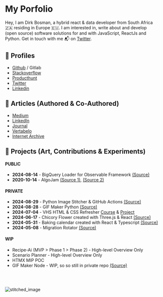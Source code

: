 # My Porfolio

Hey, I am Dirk Bosman, a hybrid react & data developer from South Africa 🇿🇦 residing in Europe 🇪🇺. I am interested in, write about and develop (open source) software solutions for and with JavaScript, ReactJs and Python. Get in touch with me 📬 on [Twitter](https://twitter.com/dirkjobosman).

## 📌 Profiles
- [Github](https://github.com/dirkbosman/) / Gitlab
- [Stackoverflow](https://stackoverflow.com/users/6460656/dirk)
- [Producthunt](https://www.producthunt.com/@dirkbosman)
- [Twitter](https://twitter.com/dirkjobosman)
- [Linkedin](https://www.linkedin.com/in/dirkjbosman/)

## 📌 Articles (Authored & Co-Authored)
- [Medium](https://medium.com/@info_58843)
- [LinkedIn](https://www.linkedin.com/in/dirkjbosman/detail/recent-activity/posts/)
- [Journal](https://journals.co.za/content/mandyn/22/3/EJC142270)
- [Vertabelo](https://www.vertabelo.com/blog/using-python-and-mysql-in-the-etl-process-using-python-and-sqlalchemy/)
- [Internet Archive](https://web.archive.org/web/20160314150109/http://spinnakr.com/blog/social-media-2/2013/02/2-ways-social-design-improves-user-experience/)

## 📌 Projects (Art, Contributions & Experiments)
#### PUBLIC
- **2024-08-14** - BigQuery Loader for Observable Framework [(Source)](https://github.com/observablehq/framework/pull/1543)
- **2020-10-14** - AlgoJam [(Source 1)](https://github.com/dirkbosman/algojam), [(Source 2)](https://www.algojam.com/)

#### PRIVATE
- **2024-08-29** - Python Image Stitcher & GitHub Actions [(Source)](https://github.com/dirkbosman/stitcher_python)
- **2024-08-28** - GIF Maker Python [(Source)](https://github.com/dirkbosman/gifmaker_python)
- **2024-07-04** - VHS HTML & CSS Refresher [Course](https://github.com/dirkbosman/dirkbosman/wiki/vhs_htmlcss_course) & [Project](https://github.com/dirkbosman/dirkbosman/wiki/vhs_htmlcss_project)
- **2024-06-17** - Chicory Flower created with Three.js & React [(Source)](https://github.com/dirkbosman/threejs-001-chicory)
- **2024-05-31** - Baking calendar created with React & Typescript [(Source)](https://github.com/dirkbosman/baking-calendar-001)
- **2024-05-08** - Migration Rotator [(Source)](https://github.com/dirkbosman/migration_rotator)


#### WIP
- Recipe-Ai (MVP > Phase 1 > Phase 2) - High-level Overview Only
- Scenario Planner - High-level Overview Only 
- HTMX MIP POC
- GIF Maker Node - WIP, so so still in private repo [(Source)](https://github.com/dirkbosman/gifmaker_node/)

<br />
<br />

![stitched_image](https://github.com/user-attachments/assets/c8f2887b-a2e2-4179-b365-e827de270bdf)
